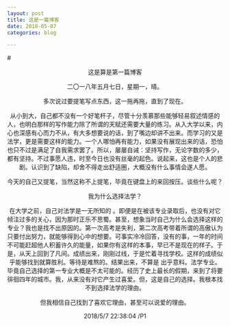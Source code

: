 ```yaml
---
layout: post
title: 这是一篇博客
date: 2018-05-07
categories: blog

---
```


#<center>这是算是第一篇博客

二〇一八年五月七日，星期一，晴。

多次说过要提笔写点东西，这一拖再拖，直到了现在。

从小到大，自己都不没有一个好笔杆子，尽管十分羡慕那些能够轻易叙述情感的人，也明白那样的写作能力除了所谓的天赋还需要大量的练习。从入大学以来，内心也深感有心而力不从，有大多想要说的话，到了嘴边却讲不出来。而学习的又是法学，更是需要这样的能力。一个人哪怕再有能力，如果没有展现出来的话，恐怕也只不过是满足了自我需求罢了。所以，屡屡自诫：坚持写作，无论字数的多少，都有坚持。不过事愿人违，时至今日也没有丝毫的起色。说起来，这也是个人的悲剧。认识到了缺陷，却舍不得走出舒适圈，大概没有什么事情会遂人愿。

今天的自己又提笔，当然这称不上提笔，毕竟在键盘上的来回按压。谈些什么呢？

我为什么选择法学？

在大学之前，自己对法学是一无所知的 。即便是在被该专业录取后，也没有对它倾注过多的关心，因为那时正乐不思蜀。甚至，想象当时自己为什么会选择这样的专业？我也是找不出原因的。第一次高考是失利，第二次高考带着所谓的高傲认为只要付出努力，就能够得到心中的想要。可事实冷冷回答，没有的事，一年的时间不可能赶超他人积蓄许久的能量，如果你有这样的本事，早已不是现在的样子。于是，从天上回到了凡间。成绩出来，刚刚过线，于是忙着寻找学校。这样的成绩似乎能够找到就算胜利。等待是难熬的。结果出来，不算是 出乎意料。法学专业。毕竟自己选择的第一专业大概是不太可能的。经历了史上最长的假期，来到了将要徘徊四年的城市。我，从来没有对它产生过喜爱。但，这是自己的选择。我根本找不到选择法学的理由。

但我相信自己找到了喜欢它理由，甚至可以说爱的理由。

2018/5/7 22:38:04 /P1
